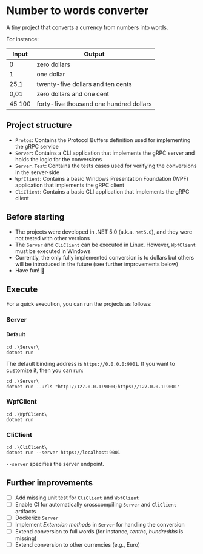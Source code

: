 # Number to words converter

A tiny project that converts a currency from numbers into words.

For instance:

| Input  | Output                                  |
|--------|-----------------------------------------|
| 0      | zero dollars                            |
| 1      | one dollar                              |
| 25,1   | twenty-five dollars and ten cents       |
| 0,01   | zero dollars and one cent               |
| 45 100 | forty-five thousand one hundred dollars |

## Project structure

* `Protos`: Contains the Protocol Buffers definition used for implementing the gRPC service
* `Server`: Contains a CLI application that implements the gRPC server and holds the logic for the conversions
* `Server.Test`: Contains the tests cases used for verifying the conversions in the server-side
* `WpfClient`: Contains a basic Windows Presentation Foundation (WPF) application that implements the gRPC client
* `CliClient`: Contains a basic CLI application that implements the gRPC client

## Before starting

* The projects were developed in .NET 5.0 (a.k.a. `net5.0`), and they were not tested with other versions
* The `Server` and `CliClient` can be executed in Linux. However, `WpfClient` must be executed in Windows
* Currently, the only fully implemented conversion is to dollars but others will be introduced in the future (see further improvements below)
* Have fun! 💸

## Execute

For a quick execution, you can run the projects as follows:

### Server

#### Default

````shell
cd .\Server\
dotnet run
````

The default binding address is `https://0.0.0.0:9001`. If you want to customize it, then you can run:

````shell
cd .\Server\
dotnet run --urls "http://127.0.0.1:9000;https://127.0.0.1:9001"
````

### WpfClient

````shell
cd .\WpfClient\
dotnet run
````

### CliClient

````shell
cd .\CliClient\
dotnet run --server https://localhost:9001
````

`--server` specifies the server endpoint.

## Further improvements

- [ ] Add missing unit test for `CliClient` and `WpfClient`
- [ ] Enable CI for automatically crosscompiling `Server` and `CliClient` artifacts
- [ ] Dockerize `Server`
- [ ] Implement _Extension methods_ in `Server` for handling the conversion
- [ ] Extend conversion to full words (for instance, _tenths_, _hundredths_ is missing) 
- [ ] Extend conversion to other currencies (e.g., Euro)